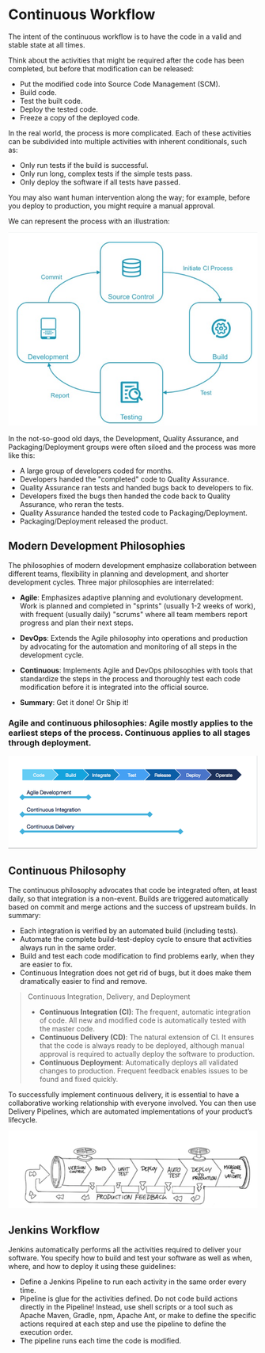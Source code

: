 # Continuous Workflow

The intent of the continuous workflow is to have the code in a valid and stable state at all times.

Think about the activities that might be required after the code has been completed, but before that modification can be released:

- Put the modified code into Source Code Management (SCM).
- Build code.
- Test the built code.
- Deploy the tested code.
- Freeze a copy of the deployed code.

In the real world, the process is more complicated. Each of these activities can be subdivided into multiple activities with inherent conditionals, such as:

- Only run tests if the build is successful.
- Only run long, complex tests if the simple tests pass.
- Only deploy the software if all tests have passed.

You may also want human intervention along the way; for example, before you deploy to production, you might require a manual approval.

We can represent the process with an illustration:

![CI/CD Lifecycle](../Image/image1.png)

In the not-so-good old days, the Development, Quality Assurance, and Packaging/Deployment groups were often siloed and the process was more like this:

- A large group of developers coded for months.
- Developers handed the "completed" code to Quality Assurance.
- Quality Assurance ran tests and handed bugs back to developers to fix.
- Developers fixed the bugs then handed the code back to Quality Assurance, who reran the tests.
- Quality Assurance handed the tested code to Packaging/Deployment.
- Packaging/Deployment released the product.

## Modern Development Philosophies

The philosophies of modern development emphasize collaboration between different teams, flexibility in planning and development, and shorter development cycles. Three major philosophies are interrelated:

- **Agile**: Emphasizes adaptive planning and evolutionary development. Work is planned and completed in "sprints" (usually 1-2 weeks of work), with frequent (usually daily) "scrums" where all team members report progress and plan their next steps.
- **DevOps**: Extends the Agile philosophy into operations and production by advocating for the automation and monitoring of all steps in the development cycle.
- **Continuous**: Implements Agile and DevOps philosophies with tools that standardize the steps in the process and thoroughly test each code modification before it is integrated into the official source.

- **Summary**: Get it done! Or Ship it!

### Agile and continuous philosophies: Agile mostly applies to the earliest steps of the process. Continuous applies to all stages through deployment.

![CI/CD Lifecycle](../Image/image2.png)

## Continuous Philosophy

The continuous philosophy advocates that code be integrated often, at least daily, so that integration is a non-event. Builds are triggered automatically based on commit and merge actions and the success of upstream builds. In summary:

- Each integration is verified by an automated build (including tests).
- Automate the complete build-test-deploy cycle to ensure that activities always run in the same order.
- Build and test each code modification to find problems early, when they are easier to fix.
- Continuous Integration does not get rid of bugs, but it does make them dramatically easier to find and remove.

> Continuous Integration, Delivery, and Deployment
>
> - **Continuous Integration (CI)**: The frequent, automatic integration of code. All new and modified code is automatically tested with the master code.
> - **Continuous Delivery (CD)**: The natural extension of CI. It ensures that the code is always ready to be deployed, although manual approval is required to actually deploy the software to production.
> - **Continuous Deployment**: Automatically deploys all validated changes to production. Frequent feedback enables issues to be found and fixed quickly.

To successfully implement continuous delivery, it is essential to have a collaborative working relationship with everyone involved. You can then use Delivery Pipelines, which are automated implementations of your product’s lifecycle.

![CI/CD Lifecycle](../Image/image3.png)

## Jenkins Workflow

Jenkins automatically performs all the activities required to deliver your software. You specify how to build and test your software as well as when, where, and how to deploy it using these guidelines:

- Define a Jenkins Pipeline to run each activity in the same order every time.
- Pipeline is glue for the activities defined. Do not code build actions directly in the Pipeline! Instead, use shell scripts or a tool such as Apache Maven, Gradle, npm, Apache Ant, or make to define the specific actions required at each step and use the pipeline to define the execution order.
- The pipeline runs each time the code is modified.

